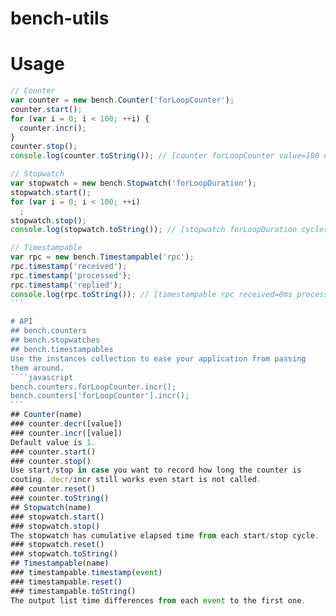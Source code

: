 # bench-utils

# Usage
````javascript
// Counter
var counter = new bench.Counter('forLoopCounter');
counter.start();
for (var i = 0; i < 100; ++i) {
  counter.incr();
}
counter.stop();
console.log(counter.toString()); // [counter forLoopCounter value=100 elapsed=0.049861ms]

// Stopwatch
var stopwatch = new bench.Stopwatch('forLoopDuration');
stopwatch.start();
for (var i = 0; i < 100; ++i)
  ;
stopwatch.stop();
console.log(stopwatch.toString()); // [stopwatch forLoopDuration cycles=1 elapsed=0.030586ms]

// Timestampable
var rpc = new bench.Timestampable('rpc');
rpc.timestamp('received');
rpc.timestamp('processed');
rpc.timestamp('replied');
console.log(rpc.toString()); // [timestampable rpc received=0ms processed=0.010993ms replied=0.013843ms]
```

# API
## bench.counters
## bench.stopwatches
## bench.timestampables
Use the instances collection to ease your application from passing
them around.
````javascript
bench.counters.forLoopCounter.incr();
bench.counters['forLoopCounter'].incr();
```
## Counter(name)
### counter.decr([value])
### counter.incr([value])
Default value is 1.
### counter.start()
### counter.stop()
Use start/stop in case you want to record how long the counter is
couting. decr/incr still works even start is not called.
### counter.reset()
### counter.toString()
## Stopwatch(name)
### stopwatch.start()
### stopwatch.stop()
The stopwatch has cumulative elapsed time from each start/stop cycle.
### stopwatch.reset()
### stopwatch.toString()
## Timestampable(name)
### timestampable.timestamp(event)
### timestampable.reset()
### timestampable.toString()
The output list time differences from each event to the first one.
